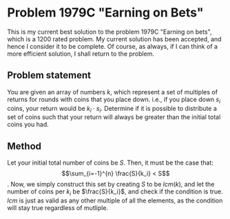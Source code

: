 # Problem 1979C "Earning on Bets"
This is my current best solution to the problem 1979C "Earning on bets", which is a 1200 rated problem. My current solution has been accepted, and hence I consider it to be complete. Of course, as always, if I can think of a more efficient solution, I shall return to the problem. 

## Problem statement
You are given an array of numbers $k$, which represent a set of multiples of returns for rounds with coins that you place down. i.e., if you place down $s_i$ coins, your return would be $k_i \cdot s_i$. Determine if it is possible to distribute a set of coins such that your return will always be greater than the initial total coins you had.

## Method
Let your initial total number of coins be $S$. Then, it must be the case that: $$\sum_{i=-1}^{n} \frac{S}{k_i} < S$$. Now, we simply construct this set by creating $S$ to be $lcm(k)$, and let the number of coins per $k_i$ be $\frac{S}{k_i}$, and check if the condition is true. $lcm$ is just as valid as any other multiple of all the elements, as the condition will stay true regardless of mutliple.